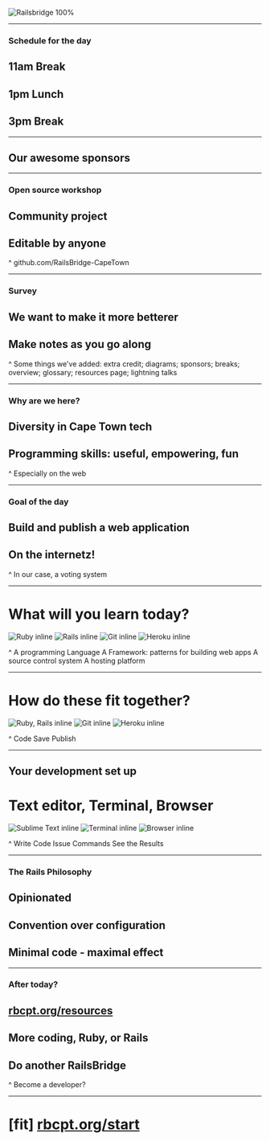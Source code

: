 
![Railsbridge 100%](img/railsbridge-cape-town-logo-large.png)

---

### Schedule for the day

## 11am Break
## 1pm Lunch
## 3pm Break

---

## Our awesome sponsors

---

### Open source workshop

## Community project
## Editable by anyone

^ github.com/RailsBridge-CapeTown

---

### Survey

## We want to make it more betterer
## Make notes as you go along


^ Some things we've added: extra credit; diagrams; sponsors; breaks; overview; glossary; resources page; lightning talks

---

### Why are we here?

## Diversity in Cape Town tech
## Programming skills: useful, empowering, fun

^ Especially on the web

---

### Goal of the day
## Build and publish a web application
## On the internetz!

^ In our case, a voting system

---

# What will you learn today?

![Ruby inline](img/ruby-logo.jpg) ![Rails inline](img/rails-logo.jpg) ![Git inline](img/git-logo.png) ![Heroku inline](img/heroku-logo.png)

^ A programming Language
A Framework: patterns for building web apps
A source control system
A hosting platform

---

# How do these fit together?

![Ruby, Rails inline](img/fit-together-ruby-rails.png) ![Git inline](img/fit-together-git.png) ![Heroku inline](img/fit-together-heroku.png)

^ Code
Save
Publish

---

## Your development set up
# Text editor, Terminal, Browser

![Sublime Text inline](img/set-up-text-editor.png) ![Terminal inline](img/set-up-terminal.png) ![Browser inline](img/set-up-browser.png)

^ Write Code
Issue Commands
See the Results

---

### The Rails Philosophy

## Opinionated
## Convention over configuration
## Minimal code - maximal effect

---

### After today?

## [rbcpt.org/resources](http://rbcpt.org/resources/)
## More coding, Ruby, or Rails
## Do another RailsBridge

^ Become a developer?

---

# [fit] [rbcpt.org/start](http://rbcpt.org/start/)

